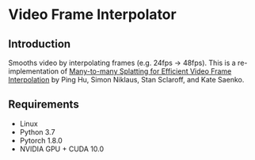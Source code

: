 # Video Frame Interpolator

## Introduction
Smooths video by interpolating frames (e.g. 24fps → 48fps). 
This is a re-implementation of [Many-to-many Splatting for Efficient Video Frame Interpolation](https://github.com/feinanshan/M2M_VFI) by Ping Hu, Simon Niklaus, Stan Sclaroff, and Kate Saenko. 

## Requirements
 - Linux
 - Python 3.7
 - Pytorch 1.8.0
 - NVIDIA GPU + CUDA 10.0
